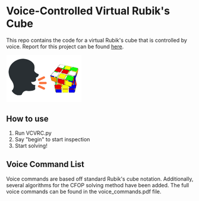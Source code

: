 

# Voice-Controlled Virtual Rubik's Cube

This repo contains the code for a virtual Rubik's cube that is controlled by voice. Report for this project can be found [here](https://andrewbae.me/files/virtual_cube_report.pdf).

<img src="image.png"  width="40%"/>

## How to use

1. Run VCVRC.py
2. Say "begin" to start inspection
3. Start solving!

## Voice Command List
Voice commands are based off standard Rubik's cube notation. Additionally, several algorithms for the CFOP solving method have been added. The full voice commands can be found in the voice_commands.pdf file. 